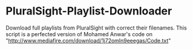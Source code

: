 # PluralSight-Playlist-Downloader
Download full playlists from PluralSight with correct their filenames. This script is a perfected version of Mohamed Anwar's code on "http://www.mediafire.com/download/1j72omln9eeegas/Code.txt"

